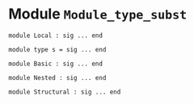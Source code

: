 
# Module `Module_type_subst`

```
module Local : sig ... end
```
```
module type s = sig ... end
```
```
module Basic : sig ... end
```
```
module Nested : sig ... end
```
```
module Structural : sig ... end
```